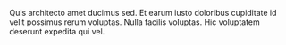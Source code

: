 Quis architecto amet ducimus sed.
Et earum iusto doloribus cupiditate id velit possimus rerum voluptas.
Nulla facilis voluptas.
Hic voluptatem deserunt expedita qui vel.